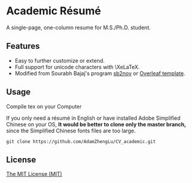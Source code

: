 # Academic Résumé
A single-page, one-column resume for M.S./Ph.D. student. 

## Features

- Easy to further customize or extend.
- Full support for unicode characters with \XeLaTeX\.
- Modified from Sourabh Bajaj's program [sb2nov](https://github.com/sb2nov/resume?tab=readme-ov-file) or [Overleaf template](https://www.overleaf.com/latex/templates/software-engineer-resume/gqxmqsvsbdjf).

## Usage

Compile tex on your Computer

If you only need a résumé in English or have installed Adobe Simplified Chinese on your OS, **It would be better to clone only the master branch,** since the Simplified Chinese fonts files are too large.

```
git clone https://github.com/AdamZhengLu/CV_academic.git
```

## License

[The MIT License (MIT)](http://opensource.org/licenses/MIT)
